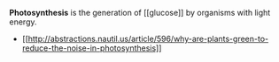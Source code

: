 **Photosynthesis** is the generation of [[glucose]] by organisms with light energy.

* [[http://abstractions.nautil.us/article/596/why-are-plants-green-to-reduce-the-noise-in-photosynthesis]]